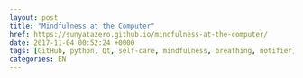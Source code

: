```yaml
---
layout: post
title: "Mindfulness at the Computer"
href: https://sunyatazero.github.io/mindfulness-at-the-computer/
date: 2017-11-04 00:52:24 +0000
tags: [GitHub, python, Qt, self-care, mindfulness, breathing, notifier]
categories: EN
---
```

